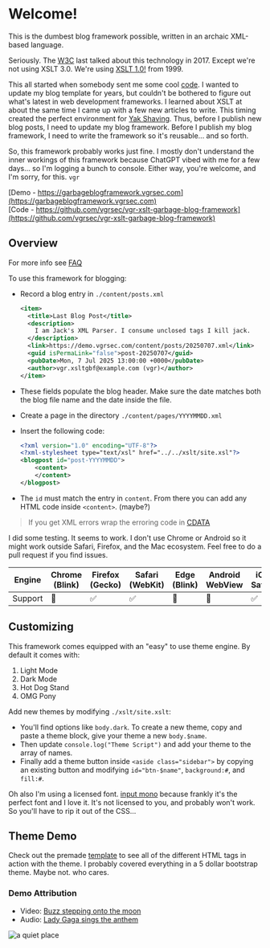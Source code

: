 # Welcome!

This is the dumbest blog framework possible, written in an archaic XML-based language.

Seriously. The [W3C](https://www.w3.org/Style/XSL/) last talked about this technology in 2017. Except we're not using XSLT 3.0. We're using [XSLT 1.0!](https://www.w3.org/TR/xslt-10/) from 1999.

This all started when somebody sent me some cool [code](https://github.com/pacocoursey/xslt). I wanted to update my blog template for years, but couldn't be bothered to figure out what's latest in web development frameworks. I learned about XSLT at about the same time I came up with a few new articles to write. This timing created the perfect environment for [Yak Shaving](https://themindcollection.com/yak-shaving/). Thus, before I publish new blog posts, I need to update my blog framework. Before I publish my blog framework, I need to write the framework so it's reusable... and so forth.

So, this framework probably works just fine. I mostly don't understand the inner workings of this framework because ChatGPT vibed with me for a few days... so I'm logging a bunch to console. Either way, you're welcome, and I'm sorry, for this. `vgr`

[Demo - https://garbageblogframework.vgrsec.com](https://garbageblogframework.vgrsec.com)  
[Code - https://github.com/vgrsec/vgr-xslt-garbage-blog-framework](https://github.com/vgrsec/vgr-xslt-garbage-blog-framework)

## Overview

For more info see [FAQ](./faq.xml)

To use this framework for blogging:

- Record a blog entry in `./content/posts.xml`
  ```xml
  <item>
    <title>Last Blog Post</title>
    <description>
      I am Jack's XML Parser. I consume unclosed tags I kill jack.
    </description>
    <link>https://demo.vgrsec.com/content/posts/20250707.xml</link>
    <guid isPermaLink="false">post-20250707</guid>
    <pubDate>Mon, 7 Jul 2025 13:00:00 +0000</pubDate>
    <author>vgr.xsltgbf@example.com (vgr)</author>
  </item>
  ```

- These fields populate the blog header. Make sure the date matches both the blog file name and the date inside the file.

- Create a page in the directory `./content/pages/YYYYMMDD.xml`
- Insert the following code:
  ```xml
  <?xml version="1.0" encoding="UTF-8"?>
  <?xml-stylesheet type="text/xsl" href="../../xslt/site.xsl"?>
  <blogpost id="post-YYYYMMDD">
      <content>      
      </content>
  </blogpost>
  ```

- The `id` must match the entry in `content`. From there you can add any HTML code inside `<content>`. (maybe?)

> If you get XML errors wrap the erroring code in [CDATA](https://www.tutorialspoint.com/xml/xml_cdata_sections.htm)

I did some testing. It seems to work. I don't use Chrome or Android so it might work outside Safari, Firefox, and the Mac ecosystem. Feel free to do a pull request if you find issues.

| Engine          | Chrome (Blink) | Firefox (Gecko) | Safari (WebKit) | Edge (Blink) | Android WebView | iOS Safari |
|----------------|----------------|------------------|------------------|--------------|------------------|-------------|
| Support        | 🤷              | ✅               | ✅               | 🤷           | 🤷               | ✅           |

## Customizing

This framework comes equipped with an "easy" to use theme engine. By default it comes with:

1. Light Mode  
2. Dark Mode  
3. Hot Dog Stand  
4. OMG Pony

Add new themes by modifying `./xslt/site.xslt`:

- You'll find options like `body.dark`. To create a new theme, copy and paste a theme block, give your theme a new `body.$name`.
- Then update `console.log("Theme Script")` and add your theme to the array of names.
- Finally add a theme button inside `<aside class="sidebar">` by copying an existing button and modifying `id="btn-$name"`, `background:#`, and `fill:#`.

Oh also I'm using a licensed font. [input mono](https://input.djr.com/) because frankly it's the perfect font and I love it. It's not licensed to you, and probably won't work. So you'll have to rip it out of the CSS...

## Theme Demo

Check out the premade [template](./template.xml) to see all of the different HTML tags in action with the theme. I probably covered everything in a 5 dollar bootstrap theme. Maybe not. who cares.

### Demo Attribution

- Video: [Buzz stepping onto the moon](https://commons.wikimedia.org/wiki/File:Apollo_11._Television_clip_of_Buzz_descending_the_ladder_and_stepping_onto_the_moon,_1094228.ogv)
- Audio: [Lady Gaga sings the anthem](https://commons.wikimedia.org/wiki/File:Lady_Gaga_performs_The_Star-Spangled_Banner_audio.ogg)

![a quiet place](../assets/pages/home/home.png)
